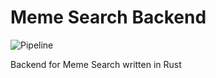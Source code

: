 # Meme Search Backend
![Pipeline](https://git.averyan.ru/meme-finder/backend/badges/main/pipeline.svg)

Backend for Meme Search written in Rust
